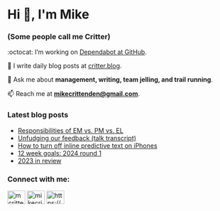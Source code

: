 # Hi 👋, I'm Mike
### (Some people call me Critter)

:octocat: I’m working on [Dependabot at GitHub](https://github.com/features/security).

📝 I write daily blog posts at [critter.blog](https://critter.blog).

💬 Ask me about **management, writing, team jelling, and trail running**.

📫 Reach me at **mikecrittenden@gmail.com**.

### Latest blog posts
<!-- BLOG-POST-LIST:START -->
- [Responsibilities of EM vs. PM vs. EL](https://critter.blog/2024/01/10/responsibilities-of-em-vs-pm-vs-el/)
- [Unfudging our feedback &lpar;talk transcript&rpar;](https://critter.blog/2024/01/09/unfudging-our-feedback-talk-transcript/)
- [How to turn off inline predictive text on iPhones](https://critter.blog/2024/01/08/how-to-turn-off-inline-predictive-text-on-iphones/)
- [12 week goals: 2024 round 1](https://critter.blog/2024/01/05/12-week-goals-2024-round-1/)
- [2023 in review](https://critter.blog/2024/01/04/2023-in-review/)
<!-- BLOG-POST-LIST:END -->

<h3 align="left">Connect with me:</h3>
<p align="left">
<a href="https://twitter.com/mcrittenden" target="blank"><img align="center" src="https://raw.githubusercontent.com/rahuldkjain/github-profile-readme-generator/master/src/images/icons/Social/twitter.svg" alt="mcrittenden" height="30" width="40" /></a>
<a href="https://linkedin.com/in/mikecrittenden" target="blank"><img align="center" src="https://raw.githubusercontent.com/rahuldkjain/github-profile-readme-generator/master/src/images/icons/Social/linked-in-alt.svg" alt="mikecrittenden" height="30" width="40" /></a>
<a href="https://critter.blog/feed/" target="blank"><img align="center" src="https://raw.githubusercontent.com/rahuldkjain/github-profile-readme-generator/master/src/images/icons/Social/rss.svg" alt="https://critter.blog/feed/" height="30" width="40" /></a>
</p>
